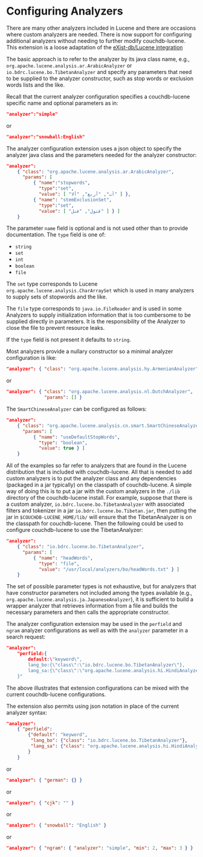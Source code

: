 # Configuring Analyzers

There are many other analyzers included in Lucene and there are occasions where custom analyzers are needed. 
There is now support for configuring additional analyzers without needing to further modify couchdb-lucene. 
This extension is a loose adaptation of the [eXist-db/Lucene integration](https://github.com/eXist-db/exist/blob/develop/extensions/indexes/lucene/src/org/exist/indexing/lucene/AnalyzerConfig.java)

The basic approach is to refer to the analyzer by its java class name, e.g., `org.apache.lucene.analysis.ar.ArabicAnalyzer` or `io.bdrc.lucene.bo.TibetanAnalyzer`
and specify any parameters that need to be supplied to the analyzer constructor, such as stop words or exclusion words lists and the like.

Recall that the current analyzer configuration specifies a couchdb-lucene specific name and optional parameters as in:
``` json
"analyzer":"simple"
```
or

```json
"analyzer":"snowball:English"
```
The analyzer configuration extension uses a json object to specify the analyzer java class and the parameters needed for the analyzer constructor:

```json
"analyzer":
    { "class": "org.apache.lucene.analysis.ar.ArabicAnalyzer",
      "params": [ 
          { "name":"stopwords",
            "type":"set",
            "value": [ "آب", "أربع", "ألا" ] },
          { "name": "stemExclusionSet",
            "type":"set",
            "value": [ "قتول", "قتل" ] } ]
    }
```

The parameter `name` field is optional and is not used other than to provide documentation. The `type` field is one of:

- `string`
- `set`
- `int`
- `boolean`
- `file`

The `set` type corresponds to Lucene `org.apache.lucene.analysis.CharArraySet` which is used in many analyzers to supply sets of stopwords and the like.

The `file` type corresponds to `java.io.FileReader` and is used in some Analyzers to supply initialization information that is too cumbersome to be supplied directly in parameters. It is the responsibility of the Analyzer to close the file to prevent resource leaks.

If the `type` field is not present it defaults to `string`.

Most analyzers provide a nullary constructor so a minimal analyzer configuration is like:

```json
"analyzer": { "class": "org.apache.lucene.analysis.hy.ArmenianAnalyzer" }
```

or

```json
"analyzer": { "class": "org.apache.lucene.analysis.nl.DutchAnalyzer",
              "params": [] }
```

The `SmartChineseAnalyzer` can be configured as follows:

```json
"analyzer":
    { "class": "org.apache.lucene.analysis.cn.smart.SmartChineseAnalyzer",
      "params": [
          { "name": "useDefaultStopWords",
            "type": "boolean",
            "value": true } ]
    }
```

All of the examples so far refer to analyzers that are found in the Lucene distribution that is included with couchdb-lucene. All that is needed to add custom analyzers is to put the analyzer class and any dependencies (packaged in a jar typically) on the classpath of couchdb-lucene. A simple way of doing this is to put a jar with the custom analyzers in the `./lib` directory of the couchdb-lucene install. For example, suppose that there is a custom analyzer, `io.bdrc.lucene.bo.TibetanAnalyzer` with associated filters and tokenizer in a jar `io.bdrc.lucene.bo.Tibetan.jar`, then putting the jar in `$COUCHDB-LUCENE_HOME/lib/` will ensure that the TibetanAnalyzer is on the classpath for couchdb-lucene. Then the following could be used to configure couchdb-lucene to use the TibetanAnalyzer:

```json
"analyzer":
    { "class": "io.bdrc.lucene.bo.TibetanAnalyzer",
      "params": [
          { "name": "headWords",
            "type": "file",
            "value": "/usr/local/analyzers/bo/headWords.txt" } ]
    }
```

The set of possible parameter types is not exhaustive, but for analyzers that have constructor parameters not included among the types available (e.g., `org.apache.lucene.analysis.ja.JapaneseAnalyzer`), it is sufficient to build a wrapper analyzer that retrieves information from a file and builds the necessary parameters and then calls the appropriate constructor.

The analyzer configuration extension may be used in the `perfield` and `ngram` analyzer configurations as well as with the `analyzer` parameter in a search request:

```json
"analyzer": 
    "perfield:{
        default:\"keyword\",
        lang_bo:{\"class\":\"io.bdrc.lucene.bo.TibetanAnalyzer\"},
        lang_sa:{\"class\":\"org.apache.lucene.analysis.hi.HindiAnalyzer\"}
    }"
```

The above illustrates that extension configurations can be mixed with the current couchdb-lucene configurations.

The extension also permits using json notation in place of the current analyzer syntax:

```json
"analyzer": 
    { "perfield":
        {"default": "keyword",
         "lang_bo": {"class": "io.bdrc.lucene.bo.TibetanAnalyzer"},
         "lang_sa": {"class": "org.apache.lucene.analysis.hi.HindiAnalyzer"}
        } 
    }
```

or

```json
"analyzer": { "german": {} }
```

or

```json
"analyzer": { "cjk": "" }
```

or

```json
"analyzer": { "snowball": "English" }
```

or

```json
"analyzer": { "ngram": { "analyzer": "simple", "min": 2, "max": 3 } }
```